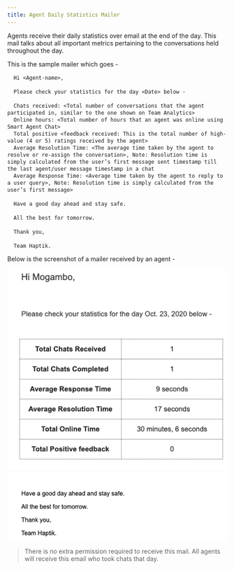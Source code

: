 ```yaml
---
title: Agent Daily Statistics Mailer
---
```


Agents receive their daily statistics over email at the end of the day. This mail talks about all important metrics pertaining to the conversations held throughout the day.

This is the sample mailer which goes -

      Hi <Agent-name>,

      Please check your statistics for the day <Date> below - 

      Chats received: <Total number of conversations that the agent participated in, similar to the one shown on Team Analytics>
      Online hours: <Total number of hours that an agent was online using Smart Agent Chat>
      Total positive <feedback received: This is the total number of high-value (4 or 5) ratings received by the agent>
      Average Resolution Time: <The average time taken by the agent to resolve or re-assign the conversation>, Note: Resolution time is simply calculated from the user’s first message sent timestamp till the last agent/user message timestamp in a chat
      Average Response Time: <Average time taken by the agent to reply to a user query>, Note: Resolution time is simply calculated from the user’s first message>

      Have a good day ahead and stay safe. 

      All the best for tomorrow. 

      Thank you,

      Team Haptik. 
      
Below is the screenshot of a mailer received by an agent -

![AgentStatsMail](assets/AgentStatsMail.png)

> There is no extra permission required to receive this mail. All agents will receive this email who took chats that day.
